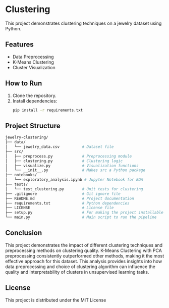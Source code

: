 # Clustering
This project demonstrates clustering techniques on a jewelry dataset using Python.

## Features
- Data Preprocessing
- K-Means Clustering
- Cluster Visualization

## How to Run
1. Clone the repository.
2. Install dependencies:
   ```bash
   pip install -r requirements.txt
   
## Project Structure
   ```bash
jewelry-clustering/
├── data/
│   └── jewelry_data.csv          # Dataset file
├── src/
│   ├── preprocess.py             # Preprocessing module
│   ├── clustering.py             # Clustering logic
│   ├── visualize.py              # Visualization functions
│   └── __init__.py               # Makes src a Python package
├── notebooks/
│   └── exploratory_analysis.ipynb # Jupyter Notebook for EDA
├── tests/
│   └── test_clustering.py        # Unit tests for clustering
├── .gitignore                    # Git ignore file
├── README.md                     # Project documentation
├── requirements.txt              # Python dependencies
├── LICENSE                       # License file
├── setup.py                      # For making the project installable
└── main.py                       # Main script to run the pipeline
```

## Conclusion
This project demonstrates the impact of different clustering techniques and preprocessing methods on clustering quality. K-Means Clustering with PCA preprocessing consistently outperformed other methods, making it the most effective approach for this dataset. This analysis provides insights into how data preprocessing and choice of clustering algorithm can influence the quality and interpretability of clusters in unsupervised learning tasks.

## License
This project is distributed under the MIT License
